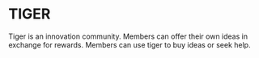 # TIGER
Tiger is an innovation community. Members can offer their own ideas in exchange for rewards. Members can use tiger to buy ideas or seek help.
